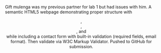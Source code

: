 Gift mulenga was my previous partner for lab 1 but had issues with him.
A semantic HTML5 webpage demonstrating proper structure with <header>, <nav>, <main>, and <footer> while including a contact form with built-in validation (required fields, email format). Then validate via W3C Markup Validator. Pushed to GitHub for submission.
